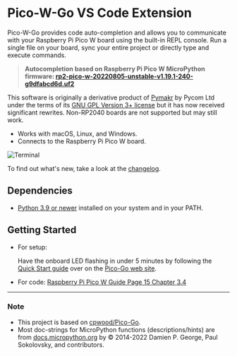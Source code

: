 #  Pico-W-Go VS Code Extension 

Pico-W-Go provides code auto-completion and allows you to communicate with your Raspberry Pi Pico W board using the built-in REPL console. Run a single file on your board, sync your entire project or directly type and execute commands.

> __Autocompletion based on Raspberry Pi Pico W MicroPython firmware: [rp2-pico-w-20220805-unstable-v1.19.1-240-g9dfabcd6d.uf2](https://micropython.org/resources/firmware/rp2-pico-w-20220810-unstable-v1.19.1-250-gf72d3cec2.uf2)__

This software is originally a derivative product of [Pymakr](https://marketplace.visualstudio.com/items?itemName=pycom.Pymakr) by Pycom Ltd under the terms of its [GNU GPL Version 3+ license](LICENSE.md) but it has now received significant rewrites. Non-RP2040 boards are not supported but may still work.

- Works with macOS, Linux, and Windows.
- Connects to the Raspberry Pi Pico W board.

![Terminal](https://github.com/paulober/Pico-W-Go/blob/main/images/autocomplete.gif?raw=true)

To find out what's new, take a look at the [changelog](CHANGELOG.md).

## Dependencies

* [Python 3.9 or newer](https://www.python.org/downloads/) installed on your system and in your PATH.

## Getting Started

- For setup:

    Have the onboard LED flashing in under 5 minutes by following the [Quick Start guide](http://pico-go.net/docs/start/quick/) over on the [Pico-Go web site](http://pico-go.net).

- For code:
    [Raspberry Pi Pico W Guide Page 15 Chapter 3.4](https://datasheets.raspberrypi.com/picow/connecting-to-the-internet-with-pico-w.pdf)

---
### Note

* This project is based on [cpwood/Pico-Go](https://github.com/cpwood/Pico-Go).
* Most doc-strings for MicroPython functions (descriptions/hints) are from [docs.micropython.org](https://docs.micropython.org/en/v1.19.1/) by © 2014-2022 Damien P. George, Paul Sokolovsky, and contributors.
